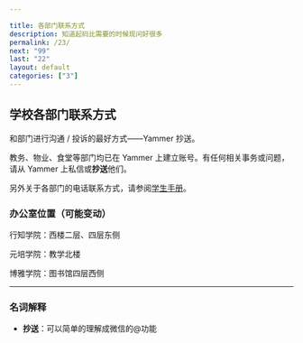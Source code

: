 ```yaml
---

title: 各部门联系方式
description: 知道起码比需要的时候现问好很多
permalink: /23/
next: "99"
last: "22"
layout: default
categories: ["3"]
---
```



## 学校各部门联系方式

和部门进行沟通 / 投诉的最好方式——Yammer 抄送。

教务、物业、食堂等部门均已在 Yammer 上建立账号。有任何相关事务或问题，请从 Yammer 上私信或**抄送**他们。

<!-- 如果不确定该找谁，请抄送“问题君”。 -->

另外关于各部门的电话联系方式，请参阅[学生手册](http://www.pkuschool.edu.cn/shouce/lianxi.html)。

### 办公室位置（可能变动）

行知学院：西楼二层、四层东侧

元培学院：教学北楼

博雅学院：图书馆四层西侧

------
### 名词解释
- **抄送**：可以简单的理解成微信的@功能

